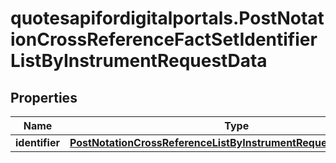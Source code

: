 # quotesapifordigitalportals.PostNotationCrossReferenceFactSetIdentifierListByInstrumentRequestData

## Properties

Name | Type | Description | Notes
------------ | ------------- | ------------- | -------------
**identifier** | [**PostNotationCrossReferenceListByInstrumentRequestDataIdentifier**](PostNotationCrossReferenceListByInstrumentRequestDataIdentifier.md) |  | 



